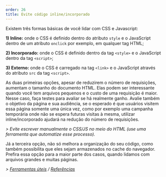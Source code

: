 ```yaml
---
order: 26
title: Evite código inline/incorporado
---
```


Existem três formas básicas de você lidar com CSS e Javascript:

**1) Inline:** onde o CSS é definido dentro do atributo `style` e o JavaScript dentro de um atributo `onclick` por exemplo, em qualquer tag HTML;

**2) Incorporado:** onde o CSS é definido dentro da tag `<style>` e o JavaScript dentro da tag `<script>`;

**3) Externo:** onde o CSS é carregado na tag `<link>` e o JavaScript através do atributo `src` da tag `<script>`.

As duas primeiras opções, apesar de reduzirem o número de requisições, aumentam o tamanho do documento HTML. Elas podem ser interessante quando você tem arquivos pequenos e o custo de uma requisição é maior. Nesse caso, faça testes para avaliar se há realmente ganho. Avalie também o objetivo da página e sua audiência, se o esperado é que usuários visitem essa página somente uma única vez, como por exemplo uma campanha temporária onde não se espera futuras visitas à mesma, utilizar inline/incorporado ajudará na redução do número de requisições.

*> Evite escrever manualmente o CSS/JS no meio do HTML (use uma ferramenta que automatize esse processo).*

Já a terceira opção, não só melhora a organização do seu código, como também possibilita que eles sejam armazenados no cache do navegador. Prefira essa opção para a maior parte dos casos, quando lidamos com arquivos grandes e muitas páginas.

*> [Ferramentas úteis](https://github.com/zenorocha/browser-diet/wiki/Tools#avoid-inlineembedded-code) / [Referências](https://github.com/zenorocha/browser-diet/wiki/References#avoid-inlineembedded-code)*